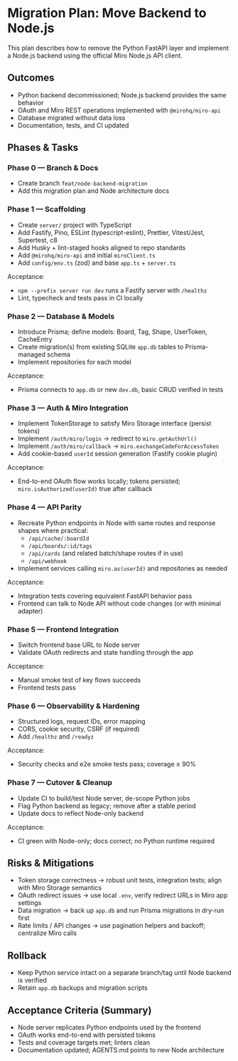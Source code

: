 # Migration Plan: Move Backend to Node.js

This plan describes how to remove the Python FastAPI layer and implement a Node.js backend using the official Miro Node.js API client.

## Outcomes

- Python backend decommissioned; Node.js backend provides the same behavior
- OAuth and Miro REST operations implemented with `@mirohq/miro-api`
- Database migrated without data loss
- Documentation, tests, and CI updated

## Phases & Tasks

### Phase 0 — Branch & Docs

- Create branch `feat/node-backend-migration`
- Add this migration plan and Node architecture docs

### Phase 1 — Scaffolding

- Create `server/` project with TypeScript
- Add Fastify, Pino, ESLint (typescript-eslint), Prettier, Vitest/Jest, Supertest, c8
- Add Husky + lint-staged hooks aligned to repo standards
- Add `@mirohq/miro-api` and initial `miroClient.ts`
- Add `config/env.ts` (zod) and base `app.ts` + `server.ts`

Acceptance:

- `npm --prefix server run dev` runs a Fastify server with `/healthz`
- Lint, typecheck and tests pass in CI locally

### Phase 2 — Database & Models

- Introduce Prisma; define models: Board, Tag, Shape, UserToken, CacheEntry
- Create migration(s) from existing SQLite `app.db` tables to Prisma-managed schema
- Implement repositories for each model

Acceptance:

- Prisma connects to `app.db` or new `dev.db`, basic CRUD verified in tests

### Phase 3 — Auth & Miro Integration

- Implement TokenStorage to satisfy Miro Storage interface (persist tokens)
- Implement `/auth/miro/login` → redirect to `miro.getAuthUrl()`
- Implement `/auth/miro/callback` → `miro.exchangeCodeForAccessToken`
- Add cookie-based `userId` session generation (Fastify cookie plugin)

Acceptance:

- End-to-end OAuth flow works locally; tokens persisted; `miro.isAuthorized(userId)` true after callback

### Phase 4 — API Parity

- Recreate Python endpoints in Node with same routes and response shapes where practical:
  - `/api/cache/:boardId`
  - `/api/boards/:id/tags`
  - `/api/cards` (and related batch/shape routes if in use)
  - `/api/webhook`
- Implement services calling `miro.as(userId)` and repositories as needed

Acceptance:

- Integration tests covering equivalent FastAPI behavior pass
- Frontend can talk to Node API without code changes (or with minimal adapter)

### Phase 5 — Frontend Integration

- Switch frontend base URL to Node server
- Validate OAuth redirects and state handling through the app

Acceptance:

- Manual smoke test of key flows succeeds
- Frontend tests pass

### Phase 6 — Observability & Hardening

- Structured logs, request IDs, error mapping
- CORS, cookie security, CSRF (if required)
- Add `/healthz` and `/readyz`

Acceptance:

- Security checks and e2e smoke tests pass; coverage ≥ 90%

### Phase 7 — Cutover & Cleanup

- Update CI to build/test Node server, de-scope Python jobs
- Flag Python backend as legacy; remove after a stable period
- Update docs to reflect Node-only backend

Acceptance:

- CI green with Node-only; docs correct; no Python runtime required

## Risks & Mitigations

- Token storage correctness → robust unit tests, integration tests; align with Miro Storage semantics
- OAuth redirect issues → use local `.env`, verify redirect URLs in Miro app settings
- Data migration → back up `app.db` and run Prisma migrations in dry-run first
- Rate limits / API changes → use pagination helpers and backoff; centralize Miro calls

## Rollback

- Keep Python service intact on a separate branch/tag until Node backend is verified
- Retain `app.db` backups and migration scripts

## Acceptance Criteria (Summary)

- Node server replicates Python endpoints used by the frontend
- OAuth works end-to-end with persisted tokens
- Tests and coverage targets met; linters clean
- Documentation updated; AGENTS.md points to new Node architecture


